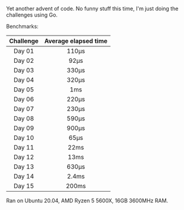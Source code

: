 Yet another advent of code. No funny stuff this time, I'm just doing the challenges using Go.

Benchmarks:

| Challenge | Average elapsed time |
|:---------:|:--------------------:|
|  Day 01   |        110µs         |
|  Day 02   |         92µs         |
|  Day 03   |        330µs         |
|  Day 04   |        320µs         |
|  Day 05   |         1ms          |
|  Day 06   |        220µs         |
|  Day 07   |        230µs         |
|  Day 08   |        590µs         |
|  Day 09   |        900µs         |
|  Day 10   |         65µs         |
|  Day 11   |         22ms         |
|  Day 12   |         13ms         |
|  Day 13   |        630µs         |
|  Day 14   |        2.4ms         |
|  Day 15   |        200ms         |

Ran on Ubuntu 20.04, AMD Ryzen 5 5600X, 16GB 3600MHz RAM.